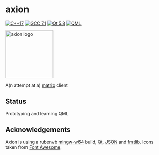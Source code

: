 # axion
[![C++17](https://img.shields.io/badge/C%2B%2B-17-blue.svg)](https://isocpp.org)
[![GCC 7.1](https://img.shields.io/badge/GCC-7.1-blue.svg)](https://gcc.gnu.org)
[![Qt 5.8](https://img.shields.io/badge/Qt-5.8-brightgreen.svg)](http://https://www.qt.io)
[![QML](https://img.shields.io/badge/GUI-QML-brightgreen.svg)](http://doc.qt.io/qt-5/qtqml-index.html)

<img src="https://github.com/mwkpe/axion/blob/master/res/img/icon.png" alt="axion logo" width="150">

A(n attempt at a) [matrix](http://matrix.org) client

Status
---
Prototyping and learning QML

Acknowledgements
---
Axion is using a rubenvb [mingw-w64](https://sourceforge.net/projects/mingw-w64/files/Toolchains%20targetting%20Win64/Personal%20Builds/mingw-builds) build, [Qt](http://https://www.qt.io), [JSON](https://github.com/nlohmann/json) and [fmtlib](https://github.com/fmtlib/fmt). Icons taken from [Font Awesome](http://fontawesome.io).
